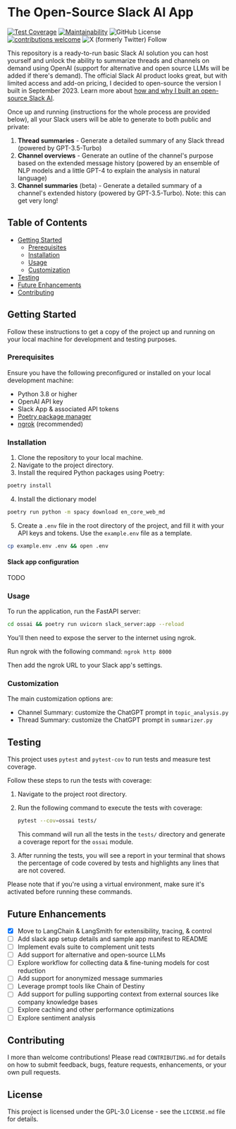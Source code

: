 # The Open-Source Slack AI App

[![Test Coverage](https://api.codeclimate.com/v1/badges/49225ada2033154b15bf/test_coverage)](https://codeclimate.com/github/meetbryce/open-source-slack-ai/test_coverage) [![Maintainability](https://api.codeclimate.com/v1/badges/49225ada2033154b15bf/maintainability)](https://codeclimate.com/github/meetbryce/open-source-slack-ai/maintainability) ![GitHub License](https://img.shields.io/github/license/meetbryce/open-source-slack-ai) [![contributions welcome](https://img.shields.io/badge/contributions-welcome-brightgreen.svg?style=flat)](https://github.com/dwyl/esta/issues) ![X (formerly Twitter) Follow](https://img.shields.io/twitter/follow/meetbryce)

[//]: # (todo: youtube badge linking to walkthrough video?)

This repository is a ready-to-run basic Slack AI solution you can host yourself and unlock the ability to summarize
threads and channels on demand using OpenAI (support for alternative and open source LLMs will be added if there's
demand). The official Slack AI product looks great, but with limited access and add-on pricing, I decided to open-source
the version I built in September 2023. Learn more
about [how and why I built an open-source Slack AI](https://bryceyork.com/free-open-source-slack-ai/).

Once up and running (instructions for the whole process are provided below), all your Slack users will be able to
generate to both public and private:

1. **Thread summaries** - Generate a detailed summary of any Slack thread (powered by GPT-3.5-Turbo)
2. **Channel overviews** - Generate an outline of the channel's purpose based on the extended message history (powered
   by an ensemble of NLP models and a little GPT-4 to explain the analysis in natural language)
3. **Channel summaries** (beta) - Generate a detailed summary of a channel's extended history (powered by
   GPT-3.5-Turbo). Note: this can get very long!

[//]: # (todo: demo video/gif of the 2 main features)

<!-- omit in toc -->

## Table of Contents

- [Getting Started](#getting-started)
    - [Prerequisites](#prerequisites)
    - [Installation](#installation)
    - [Usage](#usage)
    - [Customization](#customization)
- [Testing](#testing)
- [Future Enhancements](#future-enhancements)
- [Contributing](#contributing)

## Getting Started

Follow these instructions to get a copy of the project up and running on your local machine for development and testing
purposes.

### Prerequisites

Ensure you have the following preconfigured or installed on your local development machine:

- Python 3.8 or higher
- OpenAI API key
- Slack App & associated API tokens
- [Poetry package manager](https://python-poetry.org/docs/#installation)
- [ngrok](https://ngrok.com/) (recommended)

### Installation

1. Clone the repository to your local machine.
2. Navigate to the project directory.
3. Install the required Python packages using Poetry:

```bash
poetry install
```

4. Install the dictionary model

```bash
poetry run python -m spacy download en_core_web_md
```

5. Create a `.env` file in the root directory of the project, and fill it with your API keys and tokens. Use
   the `example.env` file as a template.

```bash
cp example.env .env && open .env
```

<!-- omit in toc -->

#### Slack app configuration

[//]: # (todo: outline slack app settings)
TODO

### Usage

To run the application, run the FastAPI server:

```bash
cd ossai && poetry run uvicorn slack_server:app --reload
```

[//]: # (todo: improve the ngrok instructions)

You'll then need to expose the server to the internet using ngrok.

Run ngrok with the following command: `ngrok http 8000`

Then add the ngrok URL to your Slack app's settings.

[//]: # (todo: running ngrok and configuration of the Slack App)

### Customization

The main customization options are:
* Channel Summary: customize the ChatGPT prompt in `topic_analysis.py`
* Thread Summary: customize the ChatGPT prompt in `summarizer.py`

## Testing

This project uses `pytest` and `pytest-cov` to run tests and measure test coverage.

Follow these steps to run the tests with coverage:

1. Navigate to the project root directory.
2. Run the following command to execute the tests with coverage:

    ```bash
    pytest --cov=ossai tests/
    ```

   This command will run all the tests in the `tests/` directory and generate a coverage report for the `ossai`
   module.

3. After running the tests, you will see a report in your terminal that shows the percentage of code covered by tests
   and highlights any lines that are not covered.

Please note that if you're using a virtual environment, make sure it's activated before running these commands.

## Future Enhancements

- [x] Move to LangChain & LangSmith for extensibility, tracing, & control
- [ ] Add slack app setup details and sample app manifest to README
- [ ] Implement evals suite to complement unit tests
- [ ] Add support for alternative and open-source LLMs
- [ ] Explore workflow for collecting data & fine-tuning models for cost reduction
- [ ] Add support for anonymized message summaries
- [ ] Leverage prompt tools like Chain of Destiny
- [ ] Add support for pulling supporting context from external sources like company knowledge bases
- [ ] Explore caching and other performance optimizations
- [ ] Explore sentiment analysis

## Contributing

I more than welcome contributions! Please read `CONTRIBUTING.md` for details on how to submit feedback, bugs, feature
requests,
enhancements, or your own pull requests.

## License

This project is licensed under the GPL-3.0 License - see the `LICENSE.md` file for details.
